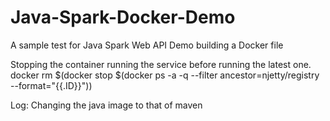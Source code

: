 # Java-Spark-Docker-Demo
A sample test for Java Spark Web API Demo building a Docker file

Stopping the container running the service before running the latest one.
docker rm $(docker stop $(docker ps -a -q --filter ancestor=njetty/registry --format="{{.ID}}"))

Log:
Changing the java image to that of maven
